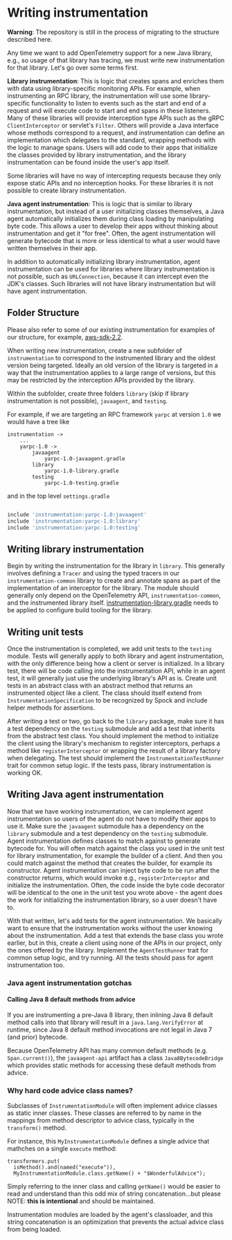 # Writing instrumentation

**Warning**: The repository is still in the process of migrating to the structure described here.

Any time we want to add OpenTelemetry support for a new Java library, e.g., so usage
of that library has tracing, we must write new instrumentation for that library. Let's
go over some terms first.

**Library instrumentation**: This is logic that creates spans and enriches them with data
using library-specific monitoring APIs. For example, when instrumenting an RPC library,
the instrumentation will use some library-specific functionality to listen to events such
as the start and end of a request and will execute code to start and end spans in these
listeners. Many of these libraries will provide interception type APIs such as the gRPC
`ClientInterceptor` or servlet's `Filter`. Others will provide a Java interface whose methods
correspond to a request, and instrumentation can define an implementation which delegates
to the standard, wrapping methods with the logic to manage spans. Users will add code to their
apps that initialize the classes provided by library instrumentation, and the library instrumentation
can be found inside the user's app itself.

Some libraries will have no way of intercepting requests because they only expose static APIs
and no interception hooks. For these libraries it is not possible to create library
instrumentation.

**Java agent instrumentation**: This is logic that is similar to library instrumentation, but instead
of a user initializing classes themselves, a Java agent automatically initializes them during
class loading by manipulating byte code. This allows a user to develop their apps without thinking
about instrumentation and get it "for free". Often, the agent instrumentation will generate
bytecode that is more or less identical to what a user would have written themselves in their app.

In addition to automatically initializing library instrumentation, agent instrumentation can be used
for libraries where library instrumentation is not possible, such as `URLConnection`, because it can
intercept even the JDK's classes. Such libraries will not have library instrumentation but will have
agent instrumentation.

## Folder Structure

Please also refer to some of our existing instrumentation for examples of our structure, for example,
[aws-sdk-2.2](../../instrumentation/aws-sdk/aws-sdk-2.2).

When writing new instrumentation, create a new subfolder of `instrumentation` to correspond to the
instrumented library and the oldest version being targeted. Ideally an old version of the library is
targeted in a way that the instrumentation applies to a large range of versions, but this may be
restricted by the interception APIs provided by the library.

Within the subfolder, create three folders `library` (skip if library instrumentation is not possible),
`javaagent`, and `testing`.

For example, if we are targeting an RPC framework `yarpc` at version `1.0` we would have a tree like

```
instrumentation ->
    ...
    yarpc-1.0 ->
        javaagent
            yarpc-1.0-javaagent.gradle
        library
            yarpc-1.0-library.gradle
        testing
            yarpc-1.0-testing.gradle
```

and in the top level `settings.gradle`

```groovy

include 'instrumentation:yarpc-1.0:javaagent'
include 'instrumentation:yarpc-1.0:library'
include 'instrumentation:yarpc-1.0:testing'
```

## Writing library instrumentation

Begin by writing the instrumentation for the library in `library`. This generally involves defining a
`Tracer` and using the typed tracers in our `instrumentation-common` library to create and annotate
spans as part of the implementation of an interceptor for the library. The module should generally
only depend on the OpenTelemetry API, `instrumentation-common`, and the instrumented library itself.
[instrumentation-library.gradle](../../gradle/instrumentation-library.gradle) needs to be applied to
configure build tooling for the library.

## Writing unit tests

Once the instrumentation is completed, we add unit tests to the `testing` module. Tests will
generally apply to both library and agent instrumentation, with the only difference being how a client
or server is initialized. In a library test, there will be code calling into the instrumentation API,
while in an agent test, it will generally just use the underlying library's API as is. Create unit tests in an
abstract class with an abstract method that returns an instrumented object like a client. The class
should itself extend from `InstrumentationSpecification` to be recognized by Spock and include helper
methods for assertions.

After writing a test or two, go back to the `library` package, make sure it has a test dependency on the
`testing` submodule and add a test that inherits from the abstract test class. You should implement
the method to initialize the client using the library's mechanism to register interceptors, perhaps
a method like `registerInterceptor` or wrapping the result of a library factory when delegating. The
test should implement the `InstrumentationTestRunner` trait for common setup logic. If the tests
pass, library instrumentation is working OK.

## Writing Java agent instrumentation

Now that we have working instrumentation, we can implement agent instrumentation so users of the agent
do not have to modify their apps to use it. Make sure the `javaagent` submodule has a dependency on the
`library` submodule and a test dependency on the `testing` submodule. Agent instrumentation defines
classes to match against to generate bytecode for. You will often match against the class you used
in the unit test for library instrumentation, for example the builder of a client. And then you could
match against the method that creates the builder, for example its constructor. Agent instrumentation
can inject byte code to be run after the constructor returns, which would invoke e.g.,
`registerInterceptor` and initialize the instrumentation. Often, the code inside the byte code
decorator will be identical to the one in the unit test you wrote above - the agent does the work for
initializing the instrumentation library, so a user doesn't have to.

With that written, let's add tests for the agent instrumentation. We basically want to ensure that
the instrumentation works without the user knowing about the instrumentation. Add a test that extends
the base class you wrote earlier, but in this, create a client using none of the APIs in our project,
only the ones offered by the library. Implement the `AgentTestRunner` trait for common setup logic,
and try running. All the tests should pass for agent instrumentation too.

### Java agent instrumentation gotchas

#### Calling Java 8 default methods from advice

If you are instrumenting a pre-Java 8 library, then inlining Java 8 default method calls into that
library will result in a `java.lang.VerifyError` at runtime, since Java 8 default method invocations
are not legal in Java 7 (and prior) bytecode.

Because OpenTelemetry API has many common default methods (e.g. `Span.current()`),
the `javaagent-api` artifact has a class `Java8BytecodeBridge` which provides static methods
for accessing these default methods from advice.

### Why hard code advice class names?

Subclasses of `InstrumentationModule` will often implement advice classes as static inner classes.
These classes are referred to by name in the mappings from method descriptor to advice class,
typically in the `transform()` method.

For instance, this `MyInstrumentationModule` defines a single advice that mathches
on a single `execute` method:

```
transformers.put(
  isMethod().and(named("execute")), 
  MyInstrumentationModule.class.getName() + "$WonderfulAdvice");
```

Simply referring to the inner class and
calling `getName()` would be easier to read and understand than
this odd mix of string concatenation...but please NOTE:  **this is intentional** 
and should be maintained.

Instrumentation modules are loaded by the agent's classloader, and this 
string concatenation is an optimization that prevents the actual advice class
from being loaded.
